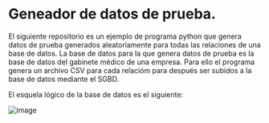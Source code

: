 # Geneador de datos de prueba.
El siguiente repositorio es un ejemplo de programa python que genera datos de prueba generados aleatoriamente para todas las relaciones de una base de datos.
La base de datos para la que genera datos de prueba es la base de datos del gabinete médico de una empresa. Para ello el programa genera un archivo CSV para cada relacióm para después ser subidos a la base de datos mediante el SGBD. 

El esquela lógico de la base de datos es el siguiente:

![image](https://user-images.githubusercontent.com/82632877/151389899-223988ab-2998-44b3-8a71-ebc7fa93873e.png)
